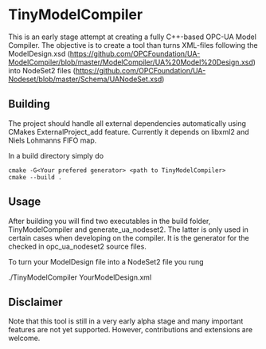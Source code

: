 TinyModelCompiler
=================

This is an early stage attempt at creating a fully C++-based OPC-UA Model
Compiler. The objective is to create a tool than turns XML-files following
the ModelDesign.xsd (https://github.com/OPCFoundation/UA-ModelCompiler/blob/master/ModelCompiler/UA%20Model%20Design.xsd)
into NodeSet2 files (https://github.com/OPCFoundation/UA-Nodeset/blob/master/Schema/UANodeSet.xsd)

Building
--------

The project should handle all external dependencies automatically using CMakes
ExternalProject_add feature. Currently it depends on libxml2 and Niels Lohmanns
FIFO map.

In a build directory simply do

```
cmake -G<Your prefered generator> <path to TinyModelCompiler>
cmake --build .
```

Usage
-----

After building you will find two executables in the build folder,
TinyModelCompiler and generate_ua_nodeset2. The latter is only used in certain
cases when developing on the compiler. It is the generator for the checked in
opc_ua_nodeset2 source files.

To turn your ModelDesign file into a NodeSet2 file you rung

  ./TinyModelCompiler YourModelDesign.xml


Disclaimer
----------

Note that this tool is still in a very early alpha stage and many important
features are not yet supported. However, contributions and extensions are
welcome.
